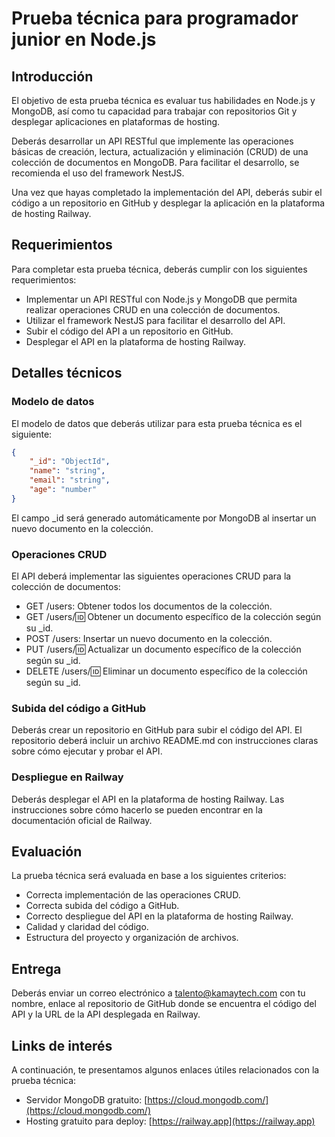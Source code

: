 # Prueba técnica para programador junior en Node.js

## Introducción

El objetivo de esta prueba técnica es evaluar tus habilidades en Node.js y MongoDB, así como tu capacidad para trabajar con repositorios Git y desplegar aplicaciones en plataformas de hosting.

Deberás desarrollar un API RESTful que implemente las operaciones básicas de creación, lectura, actualización y eliminación (CRUD) de una colección de documentos en MongoDB. Para facilitar el desarrollo, se recomienda el uso del framework NestJS.

Una vez que hayas completado la implementación del API, deberás subir el código a un repositorio en GitHub y desplegar la aplicación en la plataforma de hosting Railway.

## Requerimientos

Para completar esta prueba técnica, deberás cumplir con los siguientes requerimientos:

- Implementar un API RESTful con Node.js y MongoDB que permita realizar operaciones CRUD en una colección de documentos.
- Utilizar el framework NestJS para facilitar el desarrollo del API.
- Subir el código del API a un repositorio en GitHub.
- Desplegar el API en la plataforma de hosting Railway.

## Detalles técnicos

### Modelo de datos

El modelo de datos que deberás utilizar para esta prueba técnica es el siguiente:

```json
{
    "_id": "ObjectId",
    "name": "string",
    "email": "string",
    "age": "number"
}

```

El campo _id será generado automáticamente por MongoDB al insertar un nuevo documento en la colección.

### Operaciones CRUD
El API deberá implementar las siguientes operaciones CRUD para la colección de documentos:

- GET /users: Obtener todos los documentos de la colección.
- GET /users/:id: Obtener un documento específico de la colección según su _id.
- POST /users: Insertar un nuevo documento en la colección.
- PUT /users/:id: Actualizar un documento específico de la colección según su _id.
- DELETE /users/:id: Eliminar un documento específico de la colección según su _id.

### Subida del código a GitHub
Deberás crear un repositorio en GitHub para subir el código del API. El repositorio deberá incluir un archivo README.md con instrucciones claras sobre cómo ejecutar y probar el API.

### Despliegue en Railway
Deberás desplegar el API en la plataforma de hosting Railway. Las instrucciones sobre cómo hacerlo se pueden encontrar en la documentación oficial de Railway.

## Evaluación
La prueba técnica será evaluada en base a los siguientes criterios:

- Correcta implementación de las operaciones CRUD.
- Correcta subida del código a GitHub.
- Correcto despliegue del API en la plataforma de hosting Railway.
- Calidad y claridad del código.
- Estructura del proyecto y organización de archivos.

## Entrega
Deberás enviar un correo electrónico a talento@kamaytech.com con tu nombre, enlace al repositorio de GitHub donde se encuentra el código del API y la URL de la API desplegada en Railway.

## Links de interés

A continuación, te presentamos algunos enlaces útiles relacionados con la prueba técnica:

- Servidor MongoDB gratuito: [https://cloud.mongodb.com/](https://cloud.mongodb.com/)
- Hosting gratuito para deploy: [https://railway.app](https://railway.app)
